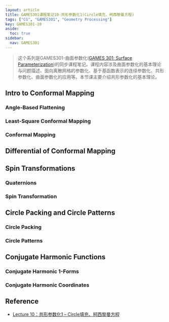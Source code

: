 ```yaml
---
layout: article
title: GAMES301课程笔记10-共形参数化1(Circle填充、柯西黎曼方程)
tags: ["CG", "GAMES301", "Geometry Processing"]
key: GAMES301-10
aside:
  toc: true
sidebar:
  nav: GAMES301
---
```


> 这个系列是GAMES301-曲面参数化([GAMES 301: Surface Parameterization](http://staff.ustc.edu.cn/~renjiec/GAMES301/index.html))的同步课程笔记。课程内容涉及曲面参数化的基本理论与问题描述、面向离散网格的参数化、基于基函数表示的连续参数化、共形参数化、曲面参数化的应用等。本节课主要介绍共形参数化的基本理论。
<!--more-->

## Intro to Conformal Mapping

### Angle-Based Flattening

### Least-Square Conformal Mapping

### Conformal Mapping

## Differential of Conformal Mapping

## Spin Transformations

### Quaternions

### Spin Transformation

## Circle Packing and Circle Patterns

### Circle Packing

### Circle Patterns

## Conjugate Harmonic Functions

### Conjugate Harmonic 1-Forms

### Conjugate Harmonic Coordinates

## Reference

- [Lecture 10：共形参数化1 – Circle填充、柯西黎曼方程](https://www.bilibili.com/video/BV18T411P7hT?p=10&vd_source=7a2542c6c909b3ee1fab551277360826)